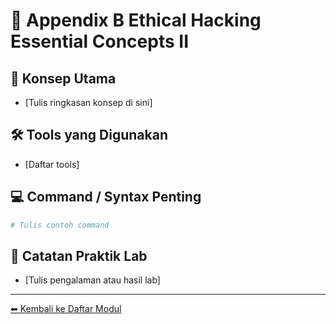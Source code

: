 # 📘 Appendix B Ethical Hacking Essential Concepts II

## 🎯 Konsep Utama
- [Tulis ringkasan konsep di sini]

## 🛠️ Tools yang Digunakan
- [Daftar tools]

## 💻 Command / Syntax Penting
```bash
# Tulis contoh command
```

## 🧪 Catatan Praktik Lab
- [Tulis pengalaman atau hasil lab]

---
[⬅ Kembali ke Daftar Modul](README.md)
